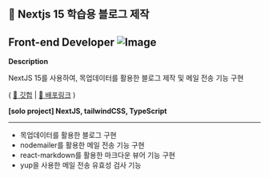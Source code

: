 ## 💌 Nextjs 15 학습용 블로그 제작

Front-end Developer
![Image](https://github.com/user-attachments/assets/dfe0c5cb-376c-40f5-a056-738063075373)
---

**Description**

NextJS 15를 사용하여, 목업데이터를 활용한 블로그 제작 및 메일 전송 기능 구현

( [📎 깃헙](https://github.com/chen4023/NextJS-Blog-15) | [📎 배포링크](https://next-js-blog-15.vercel.app/) )

**[solo project] NextJS, tailwindCSS, TypeScript**

---

- 목업데이터를 활용한 블로그 구현
- nodemailer를 활용한 메일 전송 기능 구현
- react-markdown를 활용한 마크다운 뷰어 기능 구현
- yup을 사용한 메일 전송 유효성 검사 기능
